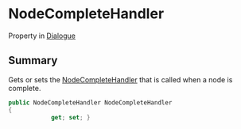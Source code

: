 # NodeCompleteHandler

Property in [Dialogue](./)

## Summary

Gets or sets the [NodeCompleteHandler](../yarn.nodecompletehandler.md) that is called when a node is complete.

```csharp
public NodeCompleteHandler NodeCompleteHandler
{
            get; set; }
```
